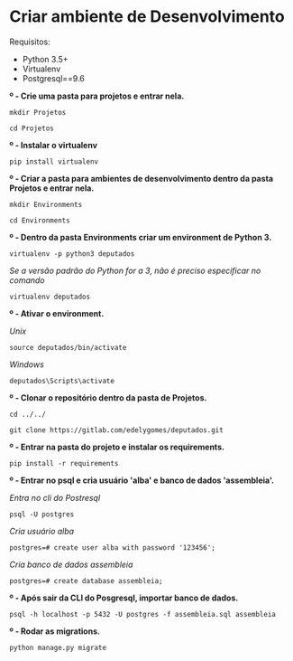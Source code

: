Criar ambiente de Desenvolvimento
=================================

Requisitos:

- Python 3.5+
- Virtualenv
- Postgresql==9.6

**º - Crie uma pasta para projetos e entrar nela.**

`mkdir Projetos`

`cd Projetos`

**º - Instalar o virtualenv**

`pip install virtualenv`

**º - Criar a pasta para ambientes de desenvolvimento dentro da pasta Projetos e entrar nela.**

`mkdir Environments`

`cd Environments`

**º - Dentro da pasta Environments criar um environment de Python 3.**

`virtualenv -p python3 deputados`

*Se a versão padrão do Python for a 3, não é preciso especificar no comando*

`virtualenv deputados`

**º - Ativar o environment.**

*Unix*

`source deputados/bin/activate`

*Windows*

`deputados\Scripts\activate`

**º - Clonar o repositório dentro da pasta de Projetos.**

`cd ../../`

`git clone https://gitlab.com/edelygomes/deputados.git`


**º - Entrar na pasta do projeto e instalar os requirements.**

`pip install -r requirements`


**º - Entrar no psql e cria usuário 'alba' e banco de dados 'assembleia'.**

*Entra no cli do Postresql*

`psql -U postgres`

*Cria usuário alba*

`postgres=# create user alba with password '123456';`

*Cria banco de dados assembleia*

`postgres=# create database assembleia;`

**º - Após sair da CLI do Posgresql, importar banco de dados.**

`psql -h localhost -p 5432 -U postgres -f assembleia.sql assembleia`

**º - Rodar as migrations.**

`python manage.py migrate`

